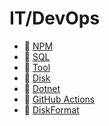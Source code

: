 # IT/DevOps

- 📁 [NPM](/it/npm/npm)
- 📁 [SQL](/it/sql/sql)
- 📁 [Tool](/it/tool/tool)
- 📁 [Disk](/it/disk/disk)
- 📄 [Dotnet](/it/dotnet)
- 📄 [GitHub Actions](/it/gitHubActions)
- 📄 [DiskFormat](/it/diskFormat)